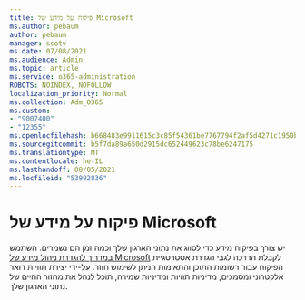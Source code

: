 ```yaml
---
title: פיקוח על מידע של Microsoft
ms.author: pebaum
author: pebaum
manager: scotv
ms.date: 07/08/2021
ms.audience: Admin
ms.topic: article
ms.service: o365-administration
ROBOTS: NOINDEX, NOFOLLOW
localization_priority: Normal
ms.collection: Adm_O365
ms.custom:
- "9007400"
- "12355"
ms.openlocfilehash: b668483e9911615c3c85f54361be7767794f2af5d4271c1950b01b401a2e2ef2
ms.sourcegitcommit: b5f7da89a650d2915dc652449623c78be6247175
ms.translationtype: MT
ms.contentlocale: he-IL
ms.lasthandoff: 08/05/2021
ms.locfileid: "53992836"
---
```

# <a name="microsoft-information-governance"></a>פיקוח על מידע של Microsoft

יש צורך בפיקוח מידע כדי לסווג את נתוני הארגון שלך וכמה זמן הם נשמרים. השתמש [במדריך להגדרת ניהול מידע של Microsoft](https://admin.microsoft.com/AdminPortal/Home#/modernonboarding/migsetupguide) לקבלת הדרכה לגבי הגדרת אסטרטגיית הפיקוח עבור רשומות התוכן והתאימות הניתן לשימוש חוזר. על-ידי יצירת תוויות דואר אלקטרוני ומסמכים, מדיניות תוויות ומדיניות שמירה, תוכל לנהל את מחזור החיים של נתוני הארגון שלך.

